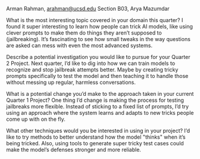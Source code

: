 Arman Rahman, arahman@ucsd.edu
Section B03, Arya Mazumdar

What is the most interesting topic covered in your domain this quarter?
I found it super interesting to learn how people can trick AI models, like using clever prompts to make them do things they aren’t supposed to (jailbreaking). It’s fascinating to see how small tweaks in the way questions are asked can mess with even the most advanced systems.

Describe a potential investigation you would like to pursue for your Quarter 2 Project.
Next quarter, I’d like to dig into how we can train models to recognize and stop jailbreak attempts better. Maybe by creating tricky prompts specifically to test the model and then teaching it to handle those without messing up regular, harmless conversations.

What is a potential change you’d make to the approach taken in your current Quarter 1 Project?
One thing I’d change is making the process for testing jailbreaks more flexible. Instead of sticking to a fixed list of prompts, I’d try using an approach where the system learns and adapts to new tricks people come up with on the fly.

What other techniques would you be interested in using in your project?
I’d like to try methods to better understand how the model "thinks" when it’s being tricked. Also, using tools to generate super tricky test cases could make the model’s defenses stronger and more reliable.
